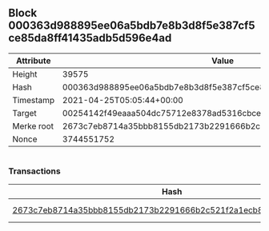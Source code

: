 ## Block 000363d988895ee06a5bdb7e8b3d8f5e387cf5ce85da8ff41435adb5d596e4ad

Attribute | Value
--- | ---
Height | 39575
Hash | 000363d988895ee06a5bdb7e8b3d8f5e387cf5ce85da8ff41435adb5d596e4ad
Timestamp | 2021-04-25T05:05:44+00:00
Target | 00254142f49eaaa504dc75712e8378ad5316cbcead634704b3734b6271167cc4
Merke root | 2673c7eb8714a35bbb8155db2173b2291666b2c521f2a1ecb8ae8dd8cc8d6c73
Nonce | 3744551752

```

```

### Transactions

Hash | Amount
--- | ---
[2673c7eb8714a35bbb8155db2173b2291666b2c521f2a1ecb8ae8dd8cc8d6c73](2673c7eb8714a35bbb8155db2173b2291666b2c521f2a1ecb8ae8dd8cc8d6c73.md) | 10.00000000 SKEPTI 
